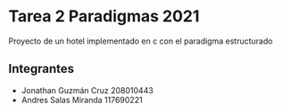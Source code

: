 # Tarea 2 Paradigmas 2021

Proyecto de un hotel implementado en c con el paradigma estructurado

## Integrantes

- Jonathan Guzmán Cruz 208010443
- Andres Salas Miranda 117690221
